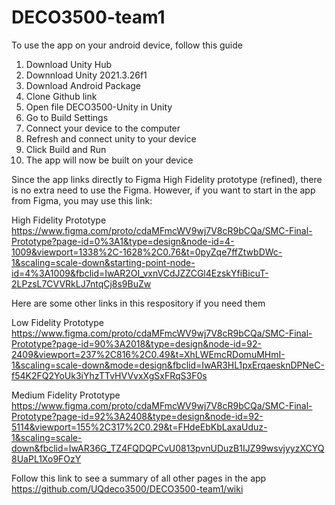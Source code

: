 # DECO3500-team1

To use the app on your android device, follow this guide

1. Download Unity Hub
2. Downnload Unity 2021.3.26f1
3. Download Android Package
4. Clone Github link
5. Open file DECO3500-Unity in Unity
6. Go to Build Settings
7. Connect your device to the computer
8. Refresh and connect unity to your device
9. Click Build and Run
10. The app will now be built on your device


Since the app links directly to Figma High Fidelity prototype (refined), there is no extra need to use the Figma.
However, if you want to start in the app from Figma, you may use this link:

High Fidelity Prototype
https://www.figma.com/proto/cdaMFmcWV9wj7V8cR9bCQa/SMC-Final-Prototype?page-id=0%3A1&type=design&node-id=4-1009&viewport=1338%2C-1628%2C0.76&t=0pyZqe7ffZtwbDWc-1&scaling=scale-down&starting-point-node-id=4%3A1009&fbclid=IwAR2OI_vxnVCdJZZCGl4EzskYfiBicuT-2LPzsL7CVVRkLJ7ntqCj8s9BuZw



Here are some other links in this respository if you need them

Low Fidelity Prototype
https://www.figma.com/proto/cdaMFmcWV9wj7V8cR9bCQa/SMC-Final-Prototype?page-id=90%3A2018&type=design&node-id=92-2409&viewport=237%2C816%2C0.49&t=XhLWEmcRDomuMHmI-1&scaling=scale-down&mode=design&fbclid=IwAR3HL1pxErqaesknDPNeC-f54K2FQ2YoUk3iYhzTTvHVVvxXgSxFRqS3F0s

Medium Fidelity Prototype
https://www.figma.com/proto/cdaMFmcWV9wj7V8cR9bCQa/SMC-Final-Prototype?page-id=92%3A2408&type=design&node-id=92-5114&viewport=155%2C317%2C0.29&t=FHdeEbKbLaxaUduz-1&scaling=scale-down&fbclid=IwAR36G_TZ4FQDQPCvU0813pvnUDuzB1IJZ99wsvjyyzXCYQ8UaPL1Xo9FOzY


Follow this link to see a summary of all other pages in the app
https://github.com/UQdeco3500/DECO3500-team1/wiki
